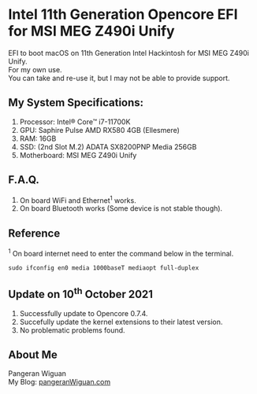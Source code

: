 # Intel 11th Generation Opencore EFI for MSI MEG Z490i Unify

EFI to boot macOS on 11th Generation Intel Hackintosh for MSI MEG Z490i Unify.  
For my own use.  
You can take and re-use it, but I may not be able to provide support.

## My System Specifications:

1. Processor: Intel® Core™ i7-11700K
2. GPU: Saphire Pulse AMD RX580 4GB (Ellesmere)
3. RAM: 16GB
4. SSD: (2nd Slot M.2) ADATA SX8200PNP Media 256GB
5. Motherboard: MSI MEG Z490i Unify

## F.A.Q.
1. On board WiFi and Ethernet<sup>1</sup> works.
2. On board Bluetooth works (Some device is not stable though).

## Reference
<sup>1</sup> On board internet need to enter the command below in the terminal.
```
sudo ifconfig en0 media 1000baseT mediaopt full-duplex
```

## Update on 10<sup>th</sup> October 2021
1. Successfully update to Opencore 0.7.4.
2. Succefully update the kernel extensions to their latest version.
3. No problematic problems found.

## About Me
Pangeran Wiguan  
My Blog: [pangeranWiguan.com](https://pangeranwiguan.com "Pangeran Wiguan's Blog")
